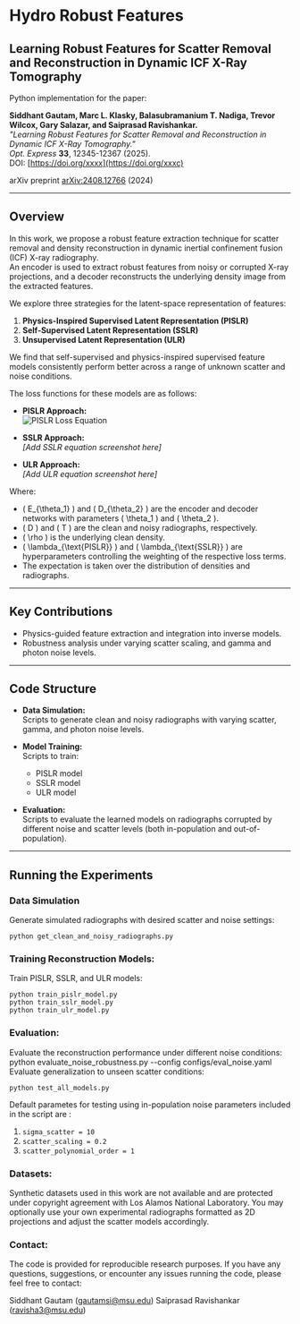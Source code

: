 # Hydro Robust Features

## Learning Robust Features for Scatter Removal and Reconstruction in Dynamic ICF X-Ray Tomography

Python implementation for the paper:

**Siddhant Gautam, Marc L. Klasky, Balasubramanium T. Nadiga, Trevor Wilcox, Gary Salazar, and Saiprasad Ravishankar.**  
*"Learning Robust Features for Scatter Removal and Reconstruction in Dynamic ICF X-Ray Tomography."*  
*Opt. Express* **33**, 12345-12367 (2025).  
DOI: [https://doi.org/xxxx](https://doi.org/xxxc)  

arXiv preprint [arXiv:2408.12766](https://arxiv.org/abs/2408.12766) (2024)

---

## Overview

In this work, we propose a robust feature extraction technique for scatter removal and density reconstruction in dynamic inertial confinement fusion (ICF) X-ray radiography.  
An encoder is used to extract robust features from noisy or corrupted X-ray projections, and a decoder reconstructs the underlying density image from the extracted features.

We explore three strategies for the latent-space representation of features:
1. **Physics-Inspired Supervised Latent Representation (PISLR)**
2. **Self-Supervised Latent Representation (SSLR)**
3. **Unsupervised Latent Representation (ULR)**

We find that self-supervised and physics-inspired supervised feature models consistently perform better across a range of unknown scatter and noise conditions.

The loss functions for these models are as follows:
- **PISLR Approach:**  
  ![PISLR Loss Equation](https://github.com/sidgautam95/hydro-robust-features/blob/main/figures/pislr_loss_equation.png)


- **SSLR Approach:**  
  *[Add SSLR equation screenshot here]*

- **ULR Approach:**  
  *[Add ULR equation screenshot here]*

Where:
- \( E_{\theta_1} \) and \( D_{\theta_2} \) are the encoder and decoder networks with parameters \( \theta_1 \) and \( \theta_2 \).
- \( D \) and \( T \) are the clean and noisy radiographs, respectively.
- \( \rho \) is the underlying clean density.
- \( \lambda_{\text{PISLR}} \) and \( \lambda_{\text{SSLR}} \) are hyperparameters controlling the weighting of the respective loss terms.
- The expectation is taken over the distribution of densities and radiographs.

---

## Key Contributions

- Physics-guided feature extraction and integration into inverse models.
- Robustness analysis under varying scatter scaling, and gamma and photon noise levels.

---

## Code Structure

- **Data Simulation:**  
  Scripts to generate clean and noisy radiographs with varying scatter, gamma, and photon noise levels.
  
- **Model Training:**  
  Scripts to train:
  - PISLR model  
  - SSLR model  
  - ULR model  

- **Evaluation:**  
  Scripts to evaluate the learned models on radiographs corrupted by different noise and scatter levels (both in-population and out-of-population).

---

## Running the Experiments

### Data Simulation
Generate simulated radiographs with desired scatter and noise settings:
```
python get_clean_and_noisy_radiographs.py
```



### Training Reconstruction Models:
Train PISLR, SSLR, and ULR models:
```
python train_pislr_model.py
python train_sslr_model.py
python train_ulr_model.py
```

### Evaluation:
Evaluate the reconstruction performance under different noise conditions:
python evaluate_noise_robustness.py --config configs/eval_noise.yaml
Evaluate generalization to unseen scatter conditions:
```
python test_all_models.py
```

Default parametes for testing using in-population noise parameters included in the script are :
1. `sigma_scatter = 10`
2. `scatter_scaling = 0.2`
3. `scatter_polynomial_order = 1`

### Datasets:
Synthetic datasets used in this work are not available and are protected under copyright agreement with Los Alamos National Laboratory.
You may optionally use your own experimental radiographs formatted as 2D projections and adjust the scatter models accordingly.

### Contact:
The code is provided for reproducible research purposes.
If you have any questions, suggestions, or encounter any issues running the code, please feel free to contact:

Siddhant Gautam (gautamsi@msu.edu)
Saiprasad Ravishankar (ravisha3@msu.edu)
